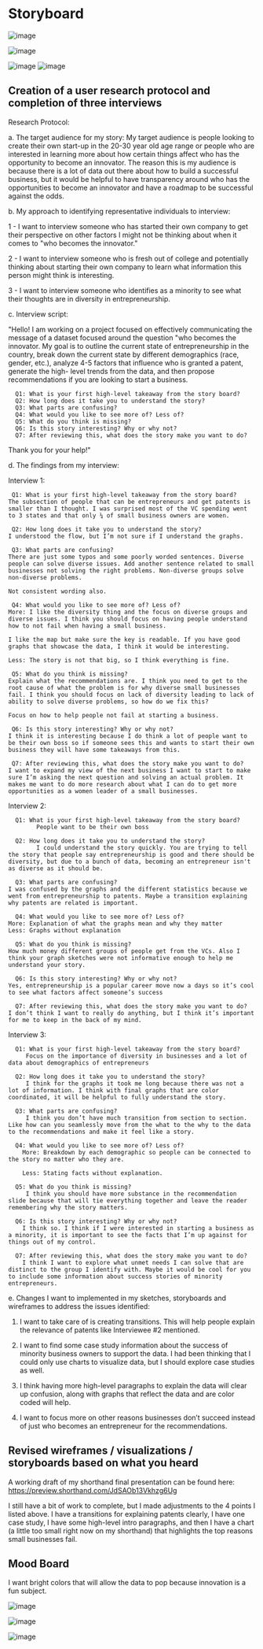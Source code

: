 # Storyboard

![image](https://user-images.githubusercontent.com/57044626/69507971-6eb61780-0f02-11ea-8a8a-dce3a7149c7a.png)

![image](https://user-images.githubusercontent.com/57044626/69504744-77532180-0ef3-11ea-92ce-37cf64fcd37d.png)

![image](https://user-images.githubusercontent.com/57044626/69504871-56d79700-0ef4-11ea-924d-1a2ff90f8661.png)
![image](https://user-images.githubusercontent.com/57044626/69504949-e715dc00-0ef4-11ea-8d1e-9dc08ead6c52.png)

## Creation of a user research protocol and completion of three interviews

Research Protocol:

a. The target audience for my story:
      My target audience is people looking to create their own start-up in the 20-30 year old age range or people who are interested in       learning more about how certain things affect who has the opportunity to become an innovator. The reason this is my audience is         because there is a lot of data out there about how to build a successful business, but it would be helpful to have transparency         around who has the opportunities to become an innovator and have a roadmap to be successful against the odds. 
      
b. My approach to identifying representative individuals to interview:

   1 - I want to interview someone who has started their own company to get their perspective on other factors I might not be thinking      about when it comes to "who becomes the innovator." 
   
   2 - I want to interview someone who is fresh out of college and potentially thinking about starting their own company to learn  what    information this person might think is interesting.

   3 - I want to interview someone who identifies as a minority to see what their thoughts are in diversity in entrepreneurship.
      
c. Interview script: 

   "Hello! I am working on a project focused on effectively communicating the message of a dataset focused around the question "who         becomes the innovator. My goal is to outline the current state of entrepreneurship in the country, break down the current state         by different demographics (race, gender, etc.), analyze 4-5 factors that influence who is granted a patent, generate the high-           level trends from the data, and then propose recommendations if you are looking to start a business. 
      
      Q1: What is your first high-level takeaway from the story board?
      Q2: How long does it take you to understand the story?
      Q3: What parts are confusing?
      Q4: What would you like to see more of? Less of?
      Q5: What do you think is missing?
      Q6: Is this story interesting? Why or why not? 
      Q7: After reviewing this, what does the story make you want to do?
      
   Thank you for your help!"

d. The findings from my interview:

   Interview 1:
   
     Q1: What is your first high-level takeaway from the story board?
	The subsection of people that can be entrepreneurs and get patents is smaller than I thought. I was surprised most of the VC spending went to 3 states and that only ¼ of small business owners are women. 

     Q2: How long does it take you to understand the story?
	I understood the flow, but I’m not sure if I understand the graphs. 

     Q3: What parts are confusing?
	There are just some typos and some poorly worded sentences. Diverse people can solve diverse issues. Add another sentence related to small businesses not solving the right problems. Non-diverse groups solve non-diverse problems. 

	Not consistent wording also.

     Q4: What would you like to see more of? Less of?
	More: I like the diversity thing and the focus on diverse groups and diverse issues. I think you should focus on having people understand how to not fail when having a small business. 

	I like the map but make sure the key is readable. If you have good graphs that showcase the data, I think it would be interesting. 

	Less: The story is not that big, so I think everything is fine. 

     Q5: What do you think is missing?
	Explain what the recommendations are. I think you need to get to the root cause of what the problem is for why diverse small businesses fail. I think you should focus on lack of diversity leading to lack of ability to solve diverse problems, so how do we fix this? 

	Focus on how to help people not fail at starting a business. 

     Q6: Is this story interesting? Why or why not? 
	I think it is interesting because I do think a lot of people want to be their own boss so if someone sees this and wants to start their own business they will have some takeaways from this. 

     Q7: After reviewing this, what does the story make you want to do?
	I want to expand my view of the next business I want to start to make sure I’m asking the next question and solving an actual problem. It makes me want to do more research about what I can do to get more opportunities as a women leader of a small businesses. 



   Interview 2:
   
      Q1: What is your first high-level takeaway from the story board?
            People want to be their own boss
      
      Q2: How long does it take you to understand the story?
            I could understand the story quickly. You are trying to tell the story that people say entrepreneurship is good and there should be diversity, but due to a bunch of data, becoming an entrepreneur isn't as diverse as it should be. 
      
      Q3: What parts are confusing?
	I was confused by the graphs and the different statistics because we went from entrepreneurship to patents. Maybe a transition explaining why patents are related is important. 
      
      Q4: What would you like to see more of? Less of?
	More: Explanation of what the graphs mean and why they matter
	Less: Graphs without explanation
      
      Q5: What do you think is missing?
	How much money different groups of people get from the VCs. Also I think your graph sketches were not informative enough to help me understand your story.
      
      Q6: Is this story interesting? Why or why not? 
	Yes, entrepreneurship is a popular career move now a days so it’s cool to see what factors affect someone’s success
      
      Q7: After reviewing this, what does the story make you want to do?
	I don’t think I want to really do anything, but I think it’s important for me to keep in the back of my mind. 
	
   Interview 3:

	  Q1: What is your first high-level takeaway from the story board?
		 Focus on the importance of diversity in businesses and a lot of data about demographics of entrepreneurs 

	  Q2: How long does it take you to understand the story?
		 I think for the graphs it took me long because there was not a lot of information. I think with final graphs that are color coordinated, it will be helpful to fully understand the story. 

	  Q3: What parts are confusing?
		 I think you don’t have much transition from section to section. Like how can you seamlessly move from the what to the why to the data to the recommendations and make it feel like a story. 

	  Q4: What would you like to see more of? Less of?
		More: Breakdown by each demographic so people can be connected to the story no matter who they are. 

		Less: Stating facts without explanation. 

	  Q5: What do you think is missing?
		 I think you should have more substance in the recommendation slide because that will tie everything together and leave the reader remembering why the story matters. 	 

	  Q6: Is this story interesting? Why or why not? 
		I think so. I think if I were interested in starting a business as a minority, it is important to see the facts that I’m up against for things out of my control. 

	  Q7: After reviewing this, what does the story make you want to do?
		I think I want to explore what unmet needs I can solve that are distinct to the group I identify with. Maybe it would be cool for you to include some information about success stories of minority entrepreneurs. 


e. Changes I want to implemented in my sketches, storyboards and wireframes to address the issues identified: 

   1. I want to take care of is creating transitions. This will help people explain the relevance of patents like Interviewee #2               mentioned. 
   
   2. I want to find some case study information about the success of minority business owners to support the data. I had been thinking       that I could only use charts to visualize data, but I should explore case studies as well. 
   
   3. I think having more high-level paragraphs to explain the data will clear up confusion, along with graphs that reflect the data and       are color coded will help. 

   4. I want to focus more on other reasons businesses don’t succeed instead of just who becomes an entrepreneur for the                       recommendations. 
   
## Revised wireframes / visualizations / storyboards based on what you heard

A working draft of my shorthand final presentation can be found here: https://preview.shorthand.com/JdSAOb13Vkhzg6Ug

I still have a bit of work to complete, but I made adjustments to the 4 points I listed above. I have a transitions for explaining patents clearly, I have one case study, I have some high-level intro paragraphs, and then I have a chart (a little too small right now on my shorthand) that highlights the top reasons small businesses fail. 

	
## Mood Board

I want bright colors that will allow the data to pop because innovation is a fun subject. 

![image](https://user-images.githubusercontent.com/57044626/69507409-6ceb5480-0f00-11ea-9dee-956c44687a66.png)

![image](https://user-images.githubusercontent.com/57044626/69507452-9310f480-0f00-11ea-8a97-55e089382748.png)

![image](https://user-images.githubusercontent.com/57044626/69507476-ab810f00-0f00-11ea-8d51-5016419884da.png)

